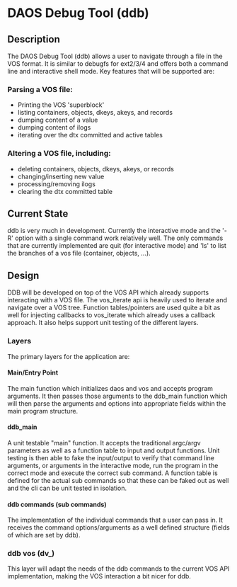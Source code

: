 # DAOS Debug Tool (ddb)

## Description

The DAOS Debug Tool (ddb) allows a user to navigate through a file in the VOS
format. It is similar to debugfs for ext2/3/4 and offers both a command line and
interactive shell mode. Key features that will be supported are:

### Parsing a VOS file:

- Printing the VOS 'superblock'
- listing containers, objects, dkeys, akeys, and records
- dumping content of a value
- dumping content of ilogs
- iterating over the dtx committed and active tables

### Altering a VOS file, including:

- deleting containers, objects, dkeys, akeys, or records
- changing/inserting new value
- processing/removing ilogs
- clearing the dtx committed table

## Current State

ddb is very much in development. Currently the interactive mode and the '-R'
option with a single command work relatively well. The only commands that are
currently implemented are quit (for interactive mode) and 'ls' to list the
branches of a vos file (container, objects, ...).

## Design

DDB will be developed on top of the VOS API which already supports interacting
with a VOS file. The vos_iterate api is heavily used to iterate and navigate
over a VOS tree. Function tables/pointers are used quite a bit as well for
injecting callbacks to vos_iterate which already uses a callback approach. It
also helps support unit testing of the different layers.

### Layers

The primary layers for the application are:

#### Main/Entry Point

The main function which initializes daos and vos and accepts program arguments.
It then passes those arguments to the ddb_main function which will then parse
the arguments and options into appropriate fields within the main program
structure.

#### ddb_main

A unit testable "main" function. It accepts the traditional argc/argv parameters
as well as a function table to input and output functions. Unit testing is then
able to fake the input/output to verify that command line arguments, or
arguments in the interactive mode, run the program in the correct mode and
execute the correct sub command. A function table is defined for the actual sub
commands so that these can be faked out as well and the cli can be unit tested
in isolation.

#### ddb commands (sub commands)

The implementation of the individual commands that a user can pass in. It
receives the command options/arguments as a well defined structure (fields of
which are set by ddb).

### ddb vos (dv_)

This layer will adapt the needs of the ddb commands to the current VOS API
implementation, making the VOS interaction a bit nicer for ddb.

